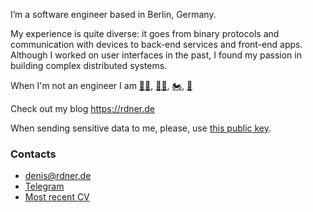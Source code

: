I’m a software engineer based in Berlin, Germany.

My experience is quite diverse: it goes from binary protocols and communication with devices to back-end services and front-end apps. Although I worked on user interfaces in the past, I found my passion in building complex distributed systems.

When I'm not an engineer I am [🏃🏻](https://connect.garmin.com/modern/profile/ccb91222-2fcb-4ba6-87c6-efe33b58650e), [🚴🏻](https://connect.garmin.com/modern/profile/ccb91222-2fcb-4ba6-87c6-efe33b58650e), [🏍](https://rdner.de/posts/motorbike/), [🎸](https://rdner.bandcamp.com)

Check out my blog https://rdner.de

When sending sensitive data to me, please, use [this public key](https://rdner.de/about/public-key.txt).

### Contacts
* [denis@rdner.de](mailto:denis@rdner.de)
* [Telegram](https://telegram.me/den_rdner)
* [Most recent CV](https://rdner.de/cv.html)
